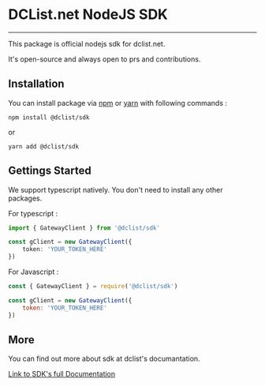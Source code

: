 # DCList.net NodeJS SDK

---

This package is official nodejs sdk for dclist.net.

It's open-source and always open to prs and contributions.

## Installation

You can install package via [npm](https://www.npmjs.com/) or [yarn](https://classic.yarnpkg.com/) with following commands :

```
npm install @dclist/sdk
```

or

```
yarn add @dclist/sdk
```

## Gettings Started

We support typescript natively. You don't need to install any other packages.

For typescript :
```ts
import { GatewayClient } from '@dclist/sdk'

const gClient = new GatewayClient({
    token: 'YOUR_TOKEN_HERE'
})
```

For Javascript :
```js
const { GatewayClient } = require('@dclist/sdk')

const gClient = new GatewayClient({
    token: 'YOUR_TOKEN_HERE'
})
```

## More

You can find out more about sdk at dclist's documantation.

[Link to SDK's full Documentation](https://docs.dclist.net/sdk/node)
